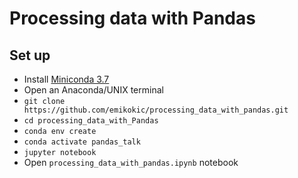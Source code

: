 # Processing data with Pandas

## Set up

- Install [Miniconda 3.7](https://docs.conda.io/en/latest/miniconda.html)
- Open an Anaconda/UNIX terminal
- `git clone https://github.com/emikokic/processing_data_with_pandas.git`
- `cd processing_data_with_Pandas`
- `conda env create`
- `conda activate pandas_talk`
- `jupyter notebook`
- Open `processing_data_with_pandas.ipynb` notebook
